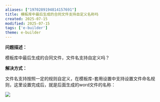 ```yaml
---
aliases: ["1970289194814157691"]
title: 模板库中最后生成的合同文件支持自定义名称吗
created: 2025-07-15
modified: 2025-07-15
tags: ['e-builder']
theme: e-builder
---
```


**问题描述：**

模板库中最后生成的合同文件，文件名支持自定义吗？

**解决方式：**

文件名支持按照一定的规则自定义，在模板库-套用设置中支持设置文件命名规则，这里设置完成后，就是后面生成的word文件的名称：

![](https://myhelpdoc.oss-cn-heyuan.aliyuncs.com/mdimages/1eeaf361397c370ea052ca6e4260cc49.jpg)